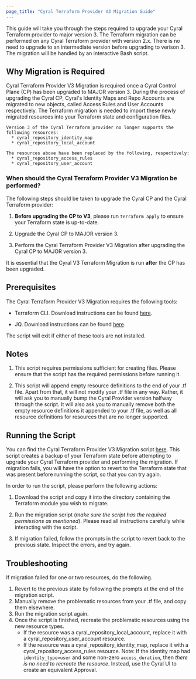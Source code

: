 ```yaml
---
page_title: "Cyral Terraform Provider V3 Migration Guide"
---
```


This guide will take you through the steps required to upgrade your Cyral Terraform provider
to major version 3. The Terraform migration can be performed on any Cyral Terraform provider with
version 2.x. There is no need to upgrade to an intermediate version before upgrading to verison 3.
The migration will be handled by an interactive Bash script.

## Why Migration is Required

Cyral Terraform Provider V3 Migration is required once a Cyral Control Plane (CP) has been upgraded to MAJOR version 3. During the process of upgrading the Cyral CP, Cyral's Identity Maps and Repo Accounts
are migrated to new objects, called Access Rules and User Accounts respectively. The Terraform migration is
needed to import these newly migrated resources into your Terraform state and configuration files.

```
Version 3 of the Cyral Terraform provider no longer supports the following resources:
  * cyral_repository_identity_map
  * cyral_repository_local_account

The resources above have been replaced by the following, respectively:
  * cyral_repository_access_rules
  * cyral_repository_user_account
```

### When should the Cyral Terraform Provider V3 Migration be performed?

The following steps should be taken to upgrade the Cyral CP and the Cyral Terraform provider:

1. **Before upgrading the CP to V3**, please run `terraform apply` to ensure your Terraform state is up-to-date.

2. Upgrade the Cyral CP to MAJOR version 3.

3. Perform the Cyral Terraform Provider V3 Migration after upgrading the Cyral CP to MAJOR version 3.

It is essential that the Cyral V3 Terraform Migration is run **after** the CP has been upgraded.

## Prerequisites

The Cyral Terraform Provider V3 Migration requires the following tools:

- Terraform CLI. Download instructions can be found [here](https://learn.hashicorp.com/tutorials/terraform/install-cli).

- JQ. Download instructions can be found [here](https://stedolan.github.io/jq/download/).

The script will exit if either of these tools are not installed.

## Notes

1. This script requires permissions sufficient for creating files. Please ensure that the script has the required permissions before running it.

2. This script will append empty resource definitions to the end of your .tf file. Apart from that, it will not modify your .tf file in any way.
   Rather, it will ask you to manually bump the Cyral Provider version halfway through the script. It will also ask you to manually remove both
   the empty resource definitions it appended to your .tf file, as well as all resource definitions for resources that are no longer supported.

## Running the Script

You can find the Cyral Terraform Provider V3 Migration script [here](https://github.com/cyralinc/terraform-provider-cyral/tree/main/scripts/3.0-migration.sh). This script creates a backup of your Terraform state before attempting to upgrade your Cyral Terraform provider and performing the migration. If migration fails, you will have the option to revert to the Terraform state that was present before running the script, so that you can try again.

In order to run the script, please perform the following actions:

1.  Download the script and copy it into the directory containing the Terraform module you wish to migrate.

2.  Run the migration script (_make sure the script has the required permissions as mentioned_). Please read all instructions carefully while interacting with the script.

3.  If migration failed, follow the prompts in the script to revert back to the previous state. Inspect the errors, and try again.

## Troubleshooting

If migration failed for one or two resources, do the following.

1.  Revert to the previous state by following the prompts at the end of the migration script.
2.  Manually remove the problematic resources from your .tf file, and copy them elsewhere.
3.  Run the migration script again.
4.  Once the script is finished, recreate the problematic resources using the new resource types.
    - If the resource was a cyral_repository_local_account, replace it with a cyral_repository_user_account resource.
    - If the resource was a cyral_repository_identity_map, replace it with a cyral_repository_access_rules resource.
      Note: If the identity map had `identity_type=user` and some non-zero `access_duration`, then
      _there is no need to recreate the resource_. Instead, use the Cyral UI to create an equivalent Approval.
